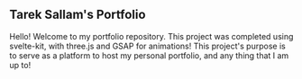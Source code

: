 ## Tarek Sallam's Portfolio

Hello! Welcome to my portfolio repository. This project was completed using svelte-kit, with three.js and GSAP for animations! This project's purpose is to serve as a platform to host my personal portfolio, and any thing that I am up to!